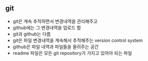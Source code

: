 ## git

- git은 계속 추적하면서 변경내역을 관리해주고
- github에는 그 변경내역을 업로드 함
- git과 github는 다름
- git은 파일 변경내역을 계속해서 추적해주는 version control system
- github은 파일 내역과 파일들을 올려주는 공간
- readme 파일은 모든 git repository가 가지고 있어야 되는 파일